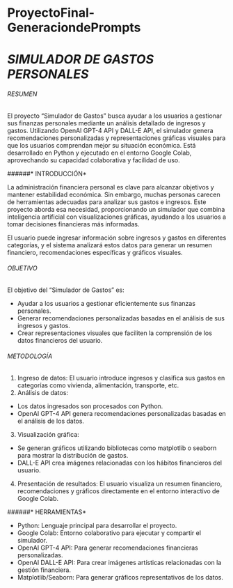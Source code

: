 # ProyectoFinal-GeneraciondePrompts
# *SIMULADOR DE GASTOS PERSONALES*

###### *RESUMEN*

El proyecto “Simulador de Gastos” busca ayudar a los usuarios a gestionar sus finanzas personales mediante un análisis detallado de ingresos y gastos. Utilizando OpenAI GPT-4 API y DALL-E API, el simulador genera recomendaciones personalizadas y representaciones gráficas visuales para que los usuarios comprendan mejor su situación económica. Está desarrollado en Python y ejecutado en el entorno Google Colab, aprovechando su capacidad colaborativa y facilidad de uso.

######* INTRODUCCIÓN*

La administración financiera personal es clave para alcanzar objetivos y mantener estabilidad económica. Sin embargo, muchas personas carecen de herramientas adecuadas para analizar sus gastos e ingresos. Este proyecto aborda esa necesidad, proporcionando un simulador que combina inteligencia artificial con visualizaciones gráficas, ayudando a los usuarios a tomar decisiones financieras más informadas.

El usuario puede ingresar información sobre ingresos y gastos en diferentes categorías, y el sistema analizará estos datos para generar un resumen financiero, recomendaciones específicas y gráficos visuales.

###### *OBJETIVO*

El objetivo del “Simulador de Gastos” es:
-  Ayudar a los usuarios a gestionar eficientemente sus finanzas personales.
-  Generar recomendaciones personalizadas basadas en el análisis de sus ingresos y gastos.
- Crear representaciones visuales que faciliten la comprensión de los datos financieros del usuario.

###### *METODOLOGÍA*
1. Ingreso de datos: El usuario introduce ingresos y clasifica sus gastos en categorías como vivienda, alimentación, transporte, etc.
2.  Análisis de datos:
- Los datos ingresados son procesados con Python.
- OpenAI GPT-4 API genera recomendaciones personalizadas basadas en el análisis de los datos.
3. Visualización gráfica:
- Se generan gráficos utilizando bibliotecas como matplotlib o seaborn para mostrar la distribución de gastos.
- DALL-E API crea imágenes relacionadas con los hábitos financieros del usuario.
4. Presentación de resultados: El usuario visualiza un resumen financiero, recomendaciones y gráficos directamente en el entorno interactivo de Google Colab.

######* HERRAMIENTAS*
- Python: Lenguaje principal para desarrollar el proyecto.
- Google Colab: Entorno colaborativo para ejecutar y compartir el simulador.
- OpenAI GPT-4 API: Para generar recomendaciones financieras personalizadas.
- OpenAI DALL-E API: Para crear imágenes artísticas relacionadas con la gestión financiera.
- Matplotlib/Seaborn: Para generar gráficos representativos de los datos.


